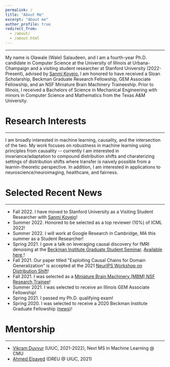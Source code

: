 ```yaml
---
permalink: /
title: "About Me"
excerpt: "About me"
author_profile: true
redirect_from: 
  - /about/
  - /about.html
---
```


---
My name is Olawale (Wale) Salaudeen, and I am a fourth-year Ph.D. candidate in Computer Science at the University of Illinois at Urbana-Champaign and a visiting student researcher at Stanford University (2022-Present), advised by <a href="http://sanmi.cs.illinois.edu/" target="_blank">Sanmi Koyejo.</a> I am honored to have received a Sloan Scholarship, Beckman Graduate Research Fellowship, GEM Associate Fellowship, and an NSF Miniature Brain Machinery Traineeship. Prior to Illinois, I received a Bachelors of Science in Mechanical Engineering with minors in Computer Science and Mathematics from the Texas A&M University.

# Research Interests
---
I am broadly interested in machine learning, causality, and the intersection of the two. My work focuses on robustness in machine learning using principles from causality -- currently I am interested in invariance/adaptation to compound distribution shifts and charaterizing settings of distribution shifts where transfer is naively possible from a learnin-theoretic perspective. In addition, I am interested in applications to neuroscience/neuroimaging, healthcare, and fairness.

# Selected Recent News
---
* Fall 2022. I have moved to Stanford University as a Visiting Student Researcher with <a href="http://sanmi.cs.illinois.edu/" target="_blank">Sanmi Koyejo</a>! 
* Summer 2022. Honored to be selected as a top reviewer (10%) of ICML 2022!
* Summer 2022. I will work at Google Research in Cambridge, MA this summer as a Student Researcher!
* Spring 2021. I gave a talk on leveraging causal discovery for fMRI
 denoising at the <a href="https://beckman.illinois.edu/about/news/article/2022/03/30/grad-students-to-present-research-april-6" target="_blank">Beckman Institute Graduate Student Seminar</a>. <a href="https://olawalesalaudeen.com/talks/"> Available here </a>!
* Fall 2021. Our paper titled "Exploiting Causal Chains for Domain Generalization" is
 accepted at the 2021 <a href="https://sites.google.com/view/distshift2021" target="_blank">NeurIPS Workshop on Distribution Shift</a>!
* Fall 2021. I was selected as a <a href="https://minibrain.beckman.illinois.edu/" target="_blank">Miniature Brain Machinery (MBM) NSF Research Trainee</a>!
* Summer 2021. I was selected to receive an Illinois GEM Associate Fellowship!
* Spring 2021. I passed my Ph.D. qualifying exam!
* Spring 2020. I was selected to receive a 2020 Beckman Institute Graduate Fellowship (<a href="https://beckman.illinois.edu/about/news/article/2020/05/08/seven-named-2020-beckman-institute-graduate-fellows?fbclid=IwAR1XYI8PpzFLfAsAmQdurMZrywwTyHtTuhpkI3ZlaNUQPNcrY00SZJH0muU" target="_blank">news</a>)!

# Mentorship
---
* <a href="https://www.linkedin.com/in/vikram-duvvur/" target="_blank">Vikram Duvvur</a> (UIUC, 2021-2022), Next MS in Machine Learning @ CMU
* <a href="https://www.linkedin.com/in/elsayeaa-2023/" target="_blank">Ahmed Elsayed</a> (DREU @ UIUC, 2021)

